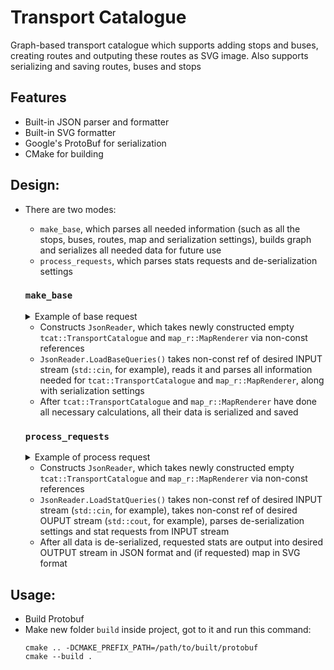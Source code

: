 # Transport Catalogue
Graph-based transport catalogue which supports adding stops and buses, creating routes and outputing these routes as SVG image. Also supports serializing and saving routes, buses and stops

## Features
- Built-in JSON parser and formatter
- Built-in SVG formatter
- Google's ProtoBuf for serialization
- CMake for building 

## Design:
- There are two modes:
  - `make_base`, which parses all needed information (such as all the stops, buses, routes, map and serialization settings), builds graph and serializes all needed data for future use
  - `process_requests`, which parses stats requests and de-serialization settings
 
  ### `make_base`
  <details>
    <summary>Example of base request</summary>
    
    ````json
  {
    "serialization_settings": {
      "file": "name of the serializaiton file"
    },
    "routing_settings": {
      "bus_wait_time": 2, // how long bus will wait at stops, int32
      "bus_velocity": 30, // double
    },
    "render_settings": {
      "width": 1200, // width of the map, double
      "height": 500, // height of the map, double
      "padding": 50, // double
      "stop_radius": 5, // double
      "line_width": 14, // double
      "bus_label_font_size": 20, // int32
      "bus_label_offset": [
        7,
        15
      ], // "Point" type, two doubles
      "stop_label_font_size": 18, //int32
      "stop_label_offset": [
        7,
        -3
      ], // "Point" type, two doubles
      "underlayer_color": [
              255,
              255,
              255,
              0.85
      ], // "RGB" or "RGBA" type, three unint32 and possible double 
      "underlayer_width": 3, //double
      "color_palette": [
          "green",
          [
              255,
              160,
              0
          ],
          "red"
      ] // repeated "Color" type, can be RGB/RGBA and/or string
    },
    "base_requests": [
      {
        "type": "Bus", // can be "Bus" or "Stop", string
        "name": "14", // name of the stop
        "stops": [
            "some",
            "stops"
        ], // repeated string
        "is_roundtrip": true // is buses route circular, bool 
      },
      {
        "type": "Stop",
        "name": "Mira",
        "latitude": 43.601202, // double
        "longitude": 39.733879, // double
        "road_distances": {} // int32
      },
      {
        "type": "Stop",
        "name": "Druzhba",
        "latitude": 43.590041, // double
        "longitude": 39.732886, // double
        "road_distances": {} // int32
      }
      {
        "type": "Stop",
        "name": "Radost",
        "latitude": 43.6012021, // double
        "longitude": 43.601202, // double
        "road_distances": {} // int32
      }
    ]
  }
  ````
    
  </details>
  
   - Constructs `JsonReader`, which takes newly constructed empty `tcat::TransportCatalogue` and `map_r::MapRenderer` via non-const references
   - `JsonReader.LoadBaseQueries()` takes non-const ref of desired INPUT stream (`std::cin`, for example), reads it and parses all information needed for `tcat::TransportCatalogue` and `map_r::MapRenderer`, along with serialization settings
   - After `tcat::TransportCatalogue` and `map_r::MapRenderer` have done all necessary calculations, all their data is serialized and saved
  
  ### `process_requests`
  <details>
    <summary>Example of process request</summary>
    
    ````json
      {
        "serialization_settings": {
          "file": "name of the serializaiton file"
        },
        "stat_requests": [
          {
            "id": 2342341342, // unique request id, int32
            "type": "Bus", // type of request, can be "Bus", "Stop", "Route" or "Map", string
            "name": "14", // name of the requested type, string
          },
          {
            "id": 508658276,
            "type": "Stop",
            "name": "Mira"
          },
          {
            "id": 54524142534,
            "type": "Route",
            "from": "Mira", // first stop in the route to be constructed, string
            "to": "Druzhba" // last stop int the route, string
          },
          {
            "id": 1242352342,
            "type": "Map"
          }
        ]
      }
    ````
  
  </details>
    
    - Constructs `JsonReader`, which takes newly constructed empty `tcat::TransportCatalogue` and `map_r::MapRenderer` via non-const references
    - `JsonReader.LoadStatQueries()` takes non-const ref of desired INPUT stream (`std::cin`, for example), takes non-const ref of desired OUPUT stream (`std::cout`, for example), parses de-serialization settings and stat requests from INPUT stream
    - After all data is de-serialized, requested stats are output into desired OUTPUT stream in JSON format and (if requested) map in SVG format


## Usage:
- Build Protobuf
- Make new folder `build` inside project, got to it and run this command:
  ````
  cmake .. -DCMAKE_PREFIX_PATH=/path/to/built/protobuf
  cmake --build .
  ````
